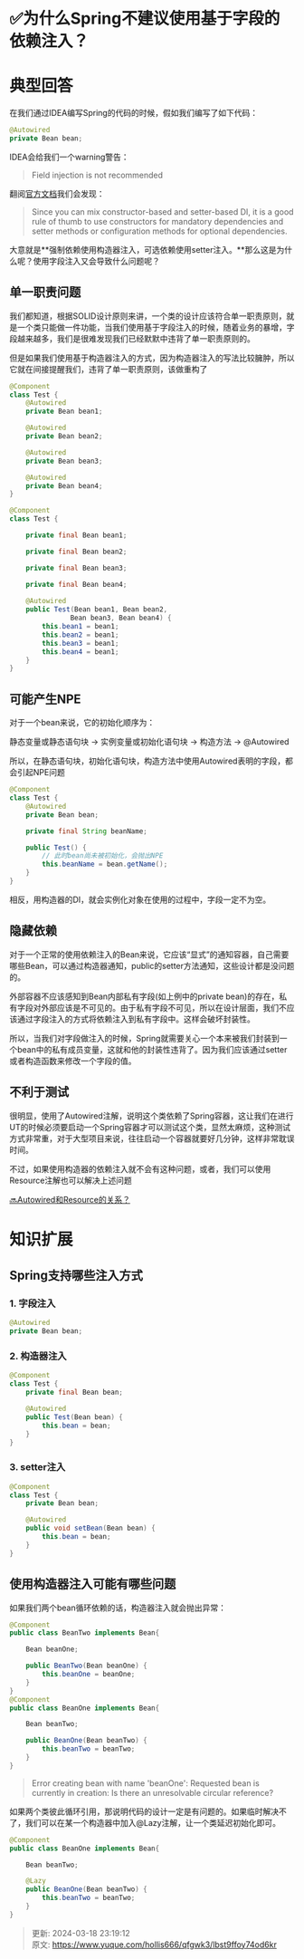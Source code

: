 # ✅为什么Spring不建议使用基于字段的依赖注入？

# 典型回答
在我们通过IDEA编写Spring的代码的时候，假如我们编写了如下代码：



```java
@Autowired
private Bean bean;
```

IDEA会给我们一个warning警告：



> Field injection is not recommended
>



翻阅[官方文档](https://docs.spring.io/spring-framework/docs/5.1.3.RELEASE/spring-framework-reference/core.html#beans-dependencies)我们会发现：

> Since you can mix constructor-based and setter-based DI, it is a good rule of thumb to use constructors for mandatory dependencies and setter methods or configuration methods for optional dependencies. 
>



大意就是**强制依赖使用构造器注入，可选依赖使用setter注入。**那么这是为什么呢？使用字段注入又会导致什么问题呢？

## 单一职责问题
我们都知道，根据SOLID设计原则来讲，一个类的设计应该符合单一职责原则，就是一个类只能做一件功能，当我们使用基于字段注入的时候，随着业务的暴增，字段越来越多，我们是很难发现我们已经默默中违背了单一职责原则的。



但是如果我们使用基于构造器注入的方式，因为构造器注入的写法比较臃肿，所以它就在间接提醒我们，违背了单一职责原则，该做重构了

```java
@Component
class Test {
    @Autowired
    private Bean bean1;

    @Autowired
    private Bean bean2;

    @Autowired
    private Bean bean3;

    @Autowired
    private Bean bean4;
}
```

```java
@Component
class Test {

    private final Bean bean1;

    private final Bean bean2;

    private final Bean bean3;

    private final Bean bean4;
    
	@Autowired
    public Test(Bean bean1, Bean bean2, 
               Bean bean3, Bean bean4) {
        this.bean1 = bean1;
        this.bean2 = bean1;
 		this.bean3 = bean1;
     	this.bean4 = bean1;
    }
}
```

## 可能产生NPE
对于一个bean来说，它的初始化顺序为：



静态变量或静态语句块 -> 实例变量或初始化语句块 -> 构造方法 -> @Autowired



所以，在静态语句块，初始化语句块，构造方法中使用Autowired表明的字段，都会引起NPE问题

```java
@Component
class Test {
    @Autowired
    private Bean bean;

    private final String beanName;

    public Test() {
        // 此时bean尚未被初始化，会抛出NPE
        this.beanName = bean.getName();
    }
}
```



相反，用构造器的DI，就会实例化对象在使用的过程中，字段一定不为空。

## 隐藏依赖
对于一个正常的使用依赖注入的Bean来说，它应该“显式”的通知容器，自己需要哪些Bean，可以通过构造器通知，public的setter方法通知，这些设计都是没问题的。



外部容器不应该感知到Bean内部私有字段(如上例中的private bean)的存在，私有字段对外部应该是不可见的。由于私有字段不可见，所以在设计层面，我们不应该通过字段注入的方式将依赖注入到私有字段中。这样会破坏封装性。



所以，当我们对字段做注入的时候，Spring就需要关心一个本来被我们封装到一个bean中的私有成员变量，这就和他的封装性违背了。因为我们应该通过setter或者构造函数来修改一个字段的值。

## 不利于测试
很明显，使用了Autowired注解，说明这个类依赖了Spring容器，这让我们在进行UT的时候必须要启动一个Spring容器才可以测试这个类，显然太麻烦，这种测试方式非常重，对于大型项目来说，往往启动一个容器就要好几分钟，这样非常耽误时间。



不过，如果使用构造器的依赖注入就不会有这种问题，或者，我们可以使用Resource注解也可以解决上述问题

[🔜Autowired和Resource的关系？](https://www.yuque.com/hollis666/qfgwk3/gai6a9)

# 知识扩展
## Spring支持哪些注入方式
### 1. 字段注入
```java
@Autowired
private Bean bean;
```

### 2. 构造器注入
```java
@Component
class Test {
    private final Bean bean;

    @Autowired
    public Test(Bean bean) {
        this.bean = bean;
    }
}
```

### 3. setter注入
```java
@Component
class Test {
    private Bean bean;

    @Autowired
    public void setBean(Bean bean) {
        this.bean = bean;
    }
}
```

## 使用构造器注入可能有哪些问题
如果我们两个bean循环依赖的话，构造器注入就会抛出异常：



```java
@Component
public class BeanTwo implements Bean{

    Bean beanOne;

    public BeanTwo(Bean beanOne) {
        this.beanOne = beanOne;
    }
}
@Component
public class BeanOne implements Bean{

    Bean beanTwo;

    public BeanOne(Bean beanTwo) {
        this.beanTwo = beanTwo;
    }
}
```

> Error creating bean with name 'beanOne': Requested bean is currently in creation: Is there an unresolvable circular reference?
>



如果两个类彼此循环引用，那说明代码的设计一定是有问题的。如果临时解决不了，我们可以在某一个构造器中加入@Lazy注解，让一个类延迟初始化即可。



```java
@Component
public class BeanOne implements Bean{

    Bean beanTwo;

    @Lazy
    public BeanOne(Bean beanTwo) {
        this.beanTwo = beanTwo;
    }
}
```



> 更新: 2024-03-18 23:19:12  
> 原文: <https://www.yuque.com/hollis666/qfgwk3/lbst9ffoy74od6kr>